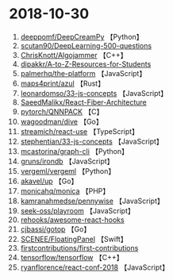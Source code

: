 # 2018-10-30

1. [deeppomf/DeepCreamPy](https://github.com/deeppomf/DeepCreamPy) 【Python】
2. [scutan90/DeepLearning-500-questions](https://github.com/scutan90/DeepLearning-500-questions) 
3. [ChrisKnott/Algojammer](https://github.com/ChrisKnott/Algojammer) 【C++】
4. [dipakkr/A-to-Z-Resources-for-Students](https://github.com/dipakkr/A-to-Z-Resources-for-Students) 
5. [palmerhq/the-platform](https://github.com/palmerhq/the-platform) 【JavaScript】
6. [maps4print/azul](https://github.com/maps4print/azul) 【Rust】
7. [leonardomso/33-js-concepts](https://github.com/leonardomso/33-js-concepts) 【JavaScript】
8. [SaeedMalikx/React-Fiber-Architecture](https://github.com/SaeedMalikx/React-Fiber-Architecture) 
9. [pytorch/QNNPACK](https://github.com/pytorch/QNNPACK) 【C】
10. [wagoodman/dive](https://github.com/wagoodman/dive) 【Go】
11. [streamich/react-use](https://github.com/streamich/react-use) 【TypeScript】
12. [stephentian/33-js-concepts](https://github.com/stephentian/33-js-concepts) 【JavaScript】
13. [mcastorina/graph-cli](https://github.com/mcastorina/graph-cli) 【Python】
14. [gruns/irondb](https://github.com/gruns/irondb) 【JavaScript】
15. [vergeml/vergeml](https://github.com/vergeml/vergeml) 【Python】
16. [akavel/up](https://github.com/akavel/up) 【Go】
17. [monicahq/monica](https://github.com/monicahq/monica) 【PHP】
18. [kamranahmedse/pennywise](https://github.com/kamranahmedse/pennywise) 【JavaScript】
19. [seek-oss/playroom](https://github.com/seek-oss/playroom) 【JavaScript】
20. [rehooks/awesome-react-hooks](https://github.com/rehooks/awesome-react-hooks) 
21. [cjbassi/gotop](https://github.com/cjbassi/gotop) 【Go】
22. [SCENEE/FloatingPanel](https://github.com/SCENEE/FloatingPanel) 【Swift】
23. [firstcontributions/first-contributions](https://github.com/firstcontributions/first-contributions) 
24. [tensorflow/tensorflow](https://github.com/tensorflow/tensorflow) 【C++】
25. [ryanflorence/react-conf-2018](https://github.com/ryanflorence/react-conf-2018) 【JavaScript】
